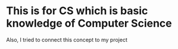 # This is for CS which is basic knowledge of Computer Science
Also, I tried to connect this concept to my project
